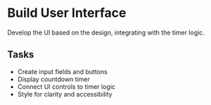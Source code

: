 # Build User Interface

Develop the UI based on the design, integrating with the timer logic.

## Tasks
- Create input fields and buttons
- Display countdown timer
- Connect UI controls to timer logic
- Style for clarity and accessibility
